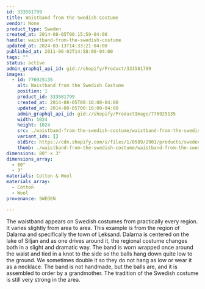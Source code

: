 ```yaml
---
id: 333581799
title: Waistband from the Swedish Costume
vendor: None
product_type: Sweden
created_at: 2014-08-05T00:15:59-04:00
handle: waistband-from-the-swedish-costume
updated_at: 2024-03-13T14:33:21-04:00
published_at: 2011-06-02T14:58:00-04:00
tags: ""
status: active
admin_graphql_api_id: gid://shopify/Product/333581799
images:
  - id: 776925135
    alt: Waistband from the Swedish Costume
    position: 1
    product_id: 333581799
    created_at: 2014-08-05T00:16:00-04:00
    updated_at: 2014-08-05T00:16:00-04:00
    admin_graphql_api_id: gid://shopify/ProductImage/776925135
    width: 1024
    height: 1024
    src: ./waistband-from-the-swedish-costume/waistband-from-the-swedish-costume__0.jpg
    variant_ids: []
    oldSrc: https://cdn.shopify.com/s/files/1/0589/2901/products/sweden04.jpeg?v=1407212160
    thumb: ./waistband-from-the-swedish-costume/waistband-from-the-swedish-costume__0-thumb.jpg
dimensions: 80" x 3"
dimensions_array:
  - 80"
  - 3"
materials: Cotton & Wool
materials_array:
  - Cotton
  - Wool
provenance: SWEDEN

---
```


The waistband appears on Swedish costumes from practically every region. It varies slightly from area to area. This example is from the region of Dalarna and specifically the town of Leksand. Dalarna is centered on the lake of Siljan and as one drives around it, the regional costume changes both in a slight and dramatic way. The band is worn wrapped once around the waist and tied in a knot to the side so the balls hang down quite low to the ground. We sometimes double it so they do not hang as low or wear it as a necklace. The band is not handmade, but the balls are, and it is assembled to order by a grandmother. The tradition of the Swedish costume is still very strong in the area.